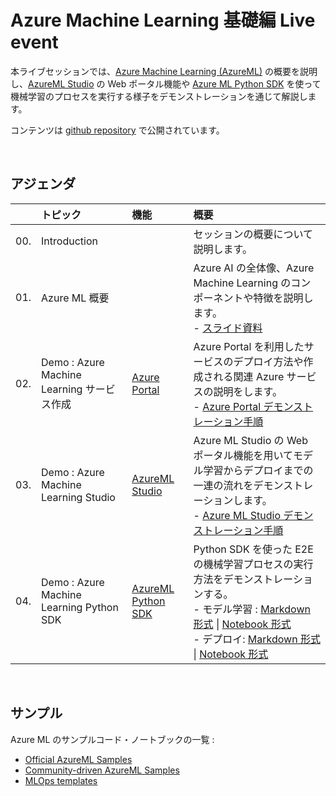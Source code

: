 # Azure Machine Learning 基礎編 Live event

本ライブセッションでは、[Azure Machine Learning (AzureML)](https://docs.microsoft.com/azure/machine-learning/overview-what-is-azure-machine-learning) の概要を説明し、[AzureML Studio](https://docs.microsoft.com/azure/machine-learning/overview-what-is-machine-learning-studio) の Web ポータル機能や [Azure ML Python SDK](https://docs.microsoft.com/ja-JP/python/api/overview/azure/ml/?view=azure-ml-py) を使って機械学習のプロセスを実行する様子をデモンストレーションを通じて解説します。

コンテンツは [github repository](https://aka.ms/ftalive/azureml/fundamentals) で公開されています。

<br/>

## アジェンダ
|     | トピック  | 機能 | 概要  
| :-- | :----- | :-----  | :-----
| 00. | Introduction  |     | セッションの概要について説明します。
| 01. | Azure ML 概要  |     | Azure AI の全体像、Azure Machine Learning のコンポーネントや特徴を説明します。<br/> - [スライド資料](FTA-Live-AzureML-Fundamental.pdf)
| 02. | Demo : Azure Machine Learning サービス作成 |[Azure Portal](http://portal.azure.com/) | Azure Portal を利用したサービスのデプロイ方法や作成される関連 Azure サービスの説明をします。<br/> - [Azure Portal デモンストレーション手順](demonstration/azure_portal_azureml.md)
| 03. | Demo : Azure Machine Learning Studio | [AzureML Studio](https://ml.azure.com/) | Azure ML Studio の Web ポータル機能を用いてモデル学習からデプロイまでの一連の流れをデモンストレーションします。<br/> - [Azure ML Studio デモンストレーション手順](demonstration/azureml_studio_walk_through.md)
| 04. | Demo : Azure Machine Learning Python SDK | [AzureML Python SDK](https://docs.microsoft.com/ja-JP/python/api/overview/azure/ml/?view=azure-ml-py) | Python SDK を使った E2E の機械学習プロセスの実行方法をデモンストレーションする。<br/> - モデル学習 : [Markdown 形式](src/notebooks/train-notebook.md) \| [Notebook 形式](src/notebooks/train-notebook.ipynb) <br/> - デプロイ: [Markdown 形式](src/notebooks/deploy-notebook.md) \| [Notebook 形式](src/notebooks/deploy-notebook.ipynb)

<br/>

## サンプル

Azure ML のサンプルコード・ノートブックの一覧 : 

- [Official AzureML Samples](https://github.com/Azure/MachineLearningNotebooks/)
- [Community-driven AzureML Samples](https://github.com/Azure/azureml-examples)
- [MLOps templates](https://aka.ms/mlops)